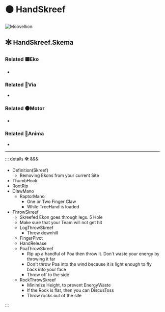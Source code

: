 # 🟠 <motor>HandSkreef</motor>

![MooveIkon](/BetaIkon/Mooves_Ikon.png)

## 🕸 HandSkreef.Skema

### Related 🟩<ekos>Eko</ekos>

-

### Related 🔻<via>Via</via>

-

### Related 🟠<motor>Motor</motor>

-

### Related 💜<anima>Anima</anima>

-

---

<!-- =================================================== -->
<!-- =================================================== -->
<!-- =================================================== -->
<!-- =================================================== -->
<!-- =================================================== -->
::: details 🛠 <dev>&&&</dev>

- Definition(Skreef)
    - Removing Ekons from your current Site
- ThumbHook
- RootRip
- ClawMano
    - RaptorMano
        - One or Two Finger Claw
        - While TreeHand is loaded
- ThrowSkreef
    - Skreefed Ekon goes through legs. 5 Hole
    - Make sure that your Team will not get hit
    - LogThrowSkreef
        - Throw downhill
    - FingerPivot
    - HandRelease
    - PoaThrowSkreef
        - Rip up a handful of Poa then throw it. Don't waste your energy by throwing it far
        - Don't throw Poa into the wind because it is light enough to fly back into your face
        - Throw off to the side
    - RockThrowSkreef
        - Minimize Height, to prevent EnergyWaste
        - If the Rock is flat, then you can DiscusToss
        - Throw rocks out of the site

:::
